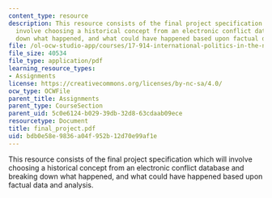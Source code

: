 ```yaml
---
content_type: resource
description: This resource consists of the final project specification which will
  involve choosing a historical concept from an electronic conflict database and breaking
  down what happened, and what could have happened based upon factual data and analysis.
file: /ol-ocw-studio-app/courses/17-914-international-politics-in-the-new-century-via-simulation-interactive-gaming-and-edutainment-january-iap-2005/bdb0e58e9836a04f952b12d70e99af1e_final_project.pdf
file_size: 40534
file_type: application/pdf
learning_resource_types:
- Assignments
license: https://creativecommons.org/licenses/by-nc-sa/4.0/
ocw_type: OCWFile
parent_title: Assignments
parent_type: CourseSection
parent_uid: 5c0e6124-b029-39db-32d8-63cdaab09ece
resourcetype: Document
title: final_project.pdf
uid: bdb0e58e-9836-a04f-952b-12d70e99af1e
---
```

This resource consists of the final project specification which will involve choosing a historical concept from an electronic conflict database and breaking down what happened, and what could have happened based upon factual data and analysis.